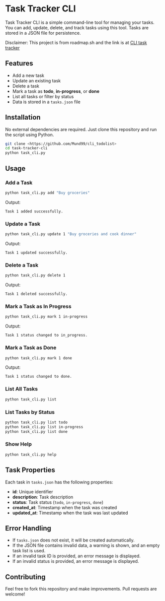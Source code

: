 # Task Tracker CLI

Task Tracker CLI is a simple command-line tool for managing your tasks. You can add, update, delete, and track tasks using this tool. Tasks are stored in a JSON file for persistence.

Disclaimer: This project is from roadmap.sh and the link is at [CLI task tracker](https://roadmap.sh/projects/task-tracker)  

## Features
- Add a new task
- Update an existing task
- Delete a task
- Mark a task as **todo**, **in-progress**, or **done**
- List all tasks or filter by status
- Data is stored in a `tasks.json` file

## Installation
No external dependencies are required. Just clone this repository and run the script using Python.

```bash
git clone <https://github.com/Mund99/cli_todolist>
cd task-tracker-cli
python task_cli.py
```

## Usage

### Add a Task
```bash
python task_cli.py add "Buy groceries"
```
Output:
```
Task 1 added successfully.
```

### Update a Task
```bash
python task_cli.py update 1 "Buy groceries and cook dinner"
```
Output:
```
Task 1 updated successfully.
```

### Delete a Task
```bash
python task_cli.py delete 1
```
Output:
```
Task 1 deleted successfully.
```

### Mark a Task as In Progress
```bash
python task_cli.py mark 1 in-progress
```
Output:
```
Task 1 status changed to in_progress.
```

### Mark a Task as Done
```bash
python task_cli.py mark 1 done
```
Output:
```
Task 1 status changed to done.
```

### List All Tasks
```bash
python task_cli.py list
```

### List Tasks by Status
```bash
python task_cli.py list todo
python task_cli.py list in-progress
python task_cli.py list done
```

### Show Help
```bash
python task_cli.py help
```

## Task Properties
Each task in `tasks.json` has the following properties:
- **id**: Unique identifier
- **description**: Task description
- **status**: Task status (`todo`, `in-progress`, `done`)
- **created_at**: Timestamp when the task was created
- **updated_at**: Timestamp when the task was last updated

## Error Handling
- If `tasks.json` does not exist, it will be created automatically.
- If the JSON file contains invalid data, a warning is shown, and an empty task list is used.
- If an invalid task ID is provided, an error message is displayed.
- If an invalid status is provided, an error message is displayed.

## Contributing
Feel free to fork this repository and make improvements. Pull requests are welcome!